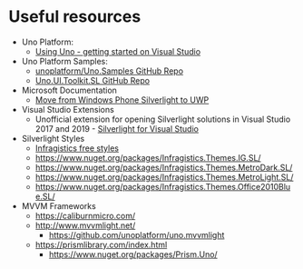 # Useful resources

* Uno Platform:
  * [Using Uno - getting started on Visual Studio](https://platform.uno/docs/articles/get-started-vs.html)
* Uno Platform Samples:
  * [unoplatform/Uno.Samples GitHub Repo](https://github.com/unoplatform/Uno.Samples)
  * [Uno.UI.Toolkit.SL GitHub Repo](https://github.com/unoplatform/Uno.UI.Toolkit.SL)
* Microsoft Documentation
  * [Move from Windows Phone Silverlight to UWP](https://docs.microsoft.com/windows/uwp/porting/wpsl-to-uwp-root)
* Visual Studio Extensions
  * Unofficial extension for opening Silverlight solutions in Visual Studio 2017 and 2019 - [Silverlight for Visual Studio](https://marketplace.visualstudio.com/items?itemName=RamiAbughazaleh.SilverlightProjectSystem)
* Silverlight Styles
  * [Infragistics free styles](https://github.com/Infragistics/InfragisticsThemesForMicrosoftControls)
  * <https://www.nuget.org/packages/Infragistics.Themes.IG.SL/>
  * <https://www.nuget.org/packages/Infragistics.Themes.MetroDark.SL/>
  * <https://www.nuget.org/packages/Infragistics.Themes.MetroLight.SL/>
  * <https://www.nuget.org/packages/Infragistics.Themes.Office2010Blue.SL/>
* MVVM Frameworks
  * <https://caliburnmicro.com/>
  * <http://www.mvvmlight.net/>
    * <https://github.com/unoplatform/uno.mvvmlight>
  * <https://prismlibrary.com/index.html>
    * <https://www.nuget.org/packages/Prism.Uno/>
